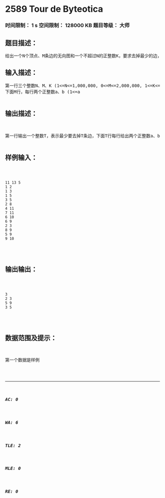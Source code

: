 # 2589 Tour de Byteotica   
### 时间限制： 1 s     空间限制： 128000 KB     题目等级： 大师  
## 题目描述：  

<pre>
给出一个N个顶点、M条边的无向图和一个不超过N的正整数K，要求去掉最少的边，使得编号为1~K的顶点都不在任何一个环中。
</pre>
  
  
## 输入描述：  

<pre>
第一行三个整数N、M、K (1<=N<=1,000,000, 0<=M<=2,000,000, 1<=K<=N)。  
下面M行，每行两个正整数a、b (1<=a<b<=N)，表示无向图中的一条边(a,b)。
</pre>
  
  
## 输出描述：  

<pre>
第一行输出一个整数T，表示最少要去掉T条边，下面T行每行给出两个正整数a、b (1<=a<b<=N)，表示去掉边(a,b)。
</pre>
  
  
## 样例输入：  

<pre><code>
11 13 5  
1 2  
1 3  
1 5  
3 5  
2 8  
4 11  
7 11  
6 10  
6 9  
2 3  
8 9  
5 9  
9 10
</code></pre>
  
  
## 输出输出：  

<pre><code>
3  
2 3  
5 9  
3 5
</code></pre>
  
  
## 数据范围及提示：  

<pre>
第一个数据是样例
</pre>
  
  
***  

##### AC: 0  
##### WA: 6  
##### TLE: 2  
##### MLE: 0  
##### RE: 0  
